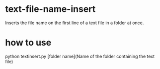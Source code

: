 # text-file-name-insert
Inserts the file name on the first line of a text file in a folder at once.
# how to use
python textinsert.py [folder name](Name of the folder containing the text file)
